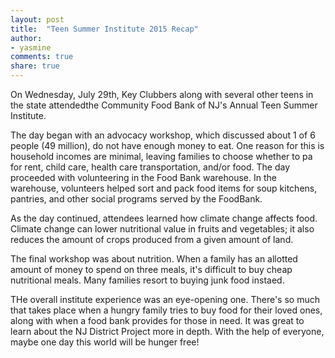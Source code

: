```yaml
---
layout: post
title:  "Teen Summer Institute 2015 Recap"
author:
- yasmine
comments: true
share: true
---
```


On Wednesday, July 29th, Key Clubbers along with several other teens in the state attendedthe Community Food Bank of NJ's Annual Teen Summer Institute.

The day began with an advocacy workshop, which discussed about 1 of 6 people (49 million), do not have enough money to eat. One reason for this is household incomes are minimal, leaving families to choose whether to pa for rent, child care, health care transportation, and/or food. The day proceeded with volunteering in the Food Bank warehouse. In the warehouse, volunteers helped sort and pack food items for soup kitchens, pantries, and other social programs served by the FoodBank.

As the day continued, attendees learned how climate change affects food. Climate change can lower nutritional value in fruits and vegetables; it also reduces the amount of crops produced from a given amount of land.

The final workshop was about nutrition. When a family has an allotted amount of money to spend on three meals, it's difficult to buy cheap nutritional meals. Many families resort to buying junk food instaed.

THe overall institute experience was an eye-opening one. There's so much that takes place when a hungry family tries to buy food for their loved ones, along with when a food bank provides for those in need. It was great to learn about the NJ District Project more in depth. With the help of everyone, maybe one day this world will be hunger free!